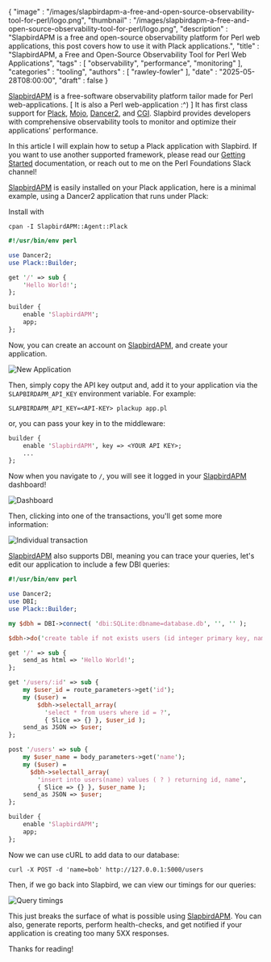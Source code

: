 {
   "image" : "/images/slapbirdapm-a-free-and-open-source-observability-tool-for-perl/logo.png",
   "thumbnail" : "/images/slapbirdapm-a-free-and-open-source-observability-tool-for-perl/logo.png",
   "description" : "SlapbirdAPM is a free and open-source observability platform for Perl web applications, this post covers how to use it with Plack applications.",
   "title" : "SlapbirdAPM, a Free and Open-Source Observability Tool for Perl Web Applications",
   "tags" : [
      "observability",
      "performance",
      "monitoring"
   ],
   "categories" : "tooling",
   "authors" : [
      "rawley-fowler"
   ],
   "date" : "2025-05-28T08:00:00",
   "draft" : false
}

[SlapbirdAPM](https://slapbirdapm.com) is a free-software observability platform tailor made for Perl web-applications. [ It is also a Perl web-application :^) ]
It has first class support for [Plack](https://metacpan.org/pod/Plack), [Mojo](https://metacpan.org/pod/Mojolicious), [Dancer2](https://metacpan.org/pod/Dancer2), and [CGI](https://metacpan.org/pod/CGI). Slapbird provides developers with comprehensive
observability tools to monitor and optimize their applications' performance.

In this article I will explain how to setup a Plack application with Slapbird. If you want to use another supported framework,
please read our [Getting Started](https://www.slapbirdapm.com/getting-started) documentation, or reach out to me on the Perl Foundations Slack channel!

[SlapbirdAPM](https://www.slapbirdapm.com) is easily installed on your Plack application, here is a minimal example, using a Dancer2 application that runs under Plack:

Install with
```
cpan -I SlapbirdAPM::Agent::Plack
```

```perl
#!/usr/bin/env perl

use Dancer2;
use Plack::Builder;

get '/' => sub {
    'Hello World!';
};

builder {
    enable 'SlapbirdAPM';
    app;
};
```

Now, you can create an account on [SlapbirdAPM](https://www.slapbirdapm.com), and create your application.

![New Application](/images/slapbirdapm-a-free-and-open-source-observability-tool-for-perl/new-application.webp)

Then, simply copy the API key output and, add it to your application via the `SLAPBIRDAPM_API_KEY` environment variable. For example:

```shell
SLAPBIRDAPM_API_KEY=<API-KEY> plackup app.pl
```

or, you can pass your key in to the middleware:

```perl
builder {
    enable 'SlapbirdAPM', key => <YOUR API KEY>;
    ...
};
```

Now when you navigate to `/`, you will see it logged in your [SlapbirdAPM](https://www.slapbirdapm.com) dashboard!

![Dashboard](/images/slapbirdapm-a-free-and-open-source-observability-tool-for-perl/dashboard.webp)

Then, clicking into one of the transactions, you'll get some more information:

![Individual transaction](/images/slapbirdapm-a-free-and-open-source-observability-tool-for-perl/individual-transaction.webp)

[SlapbirdAPM](https://www.slapbirdapm.com) also supports DBI, meaning you can trace your queries, let's edit our application to include a few DBI queries:

```perl
#!/usr/bin/env perl

use Dancer2;
use DBI;
use Plack::Builder;

my $dbh = DBI->connect( 'dbi:SQLite:dbname=database.db', '', '' );

$dbh->do('create table if not exists users (id integer primary key, name varchar)');

get '/' => sub {
    send_as html => 'Hello World!';
};

get '/users/:id' => sub {
    my $user_id = route_parameters->get('id');
    my ($user) = 
        $dbh->selectall_array(
          'select * from users where id = ?',
          { Slice => {} }, $user_id );
    send_as JSON => $user;
};

post '/users' => sub {
    my $user_name = body_parameters->get('name');
    my ($user) =
      $dbh->selectall_array(
        'insert into users(name) values ( ? ) returning id, name',
        { Slice => {} }, $user_name );
    send_as JSON => $user;
};

builder {
    enable 'SlapbirdAPM';
    app;
};
```

Now we can use cURL to add data to our database:

```shell
curl -X POST -d 'name=bob' http://127.0.0.1:5000/users
```

Then, if we go back into Slapbird, we can view our timings for our queries:

![Query timings](/images/slapbirdapm-a-free-and-open-source-observability-tool-for-perl/queries.webp)

This just breaks the surface of what is possible using [SlapbirdAPM](https://www.slapbirdapm.com). You can also, generate reports,
perform health-checks, and get notified if your application is creating too many 5XX responses.

Thanks for reading!
